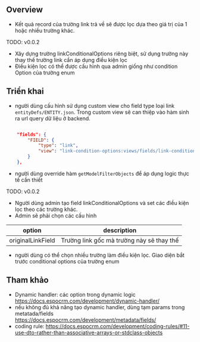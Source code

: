 ## Overview

- Kết quả record của trường link trả về sẽ được lọc dựa theo giá trị của 1 hoặc nhiều trường khác.

TODO: v0.0.2
- Xây dựng trường linkConditionalOptions riêng biệt, sử dụng trường này thay thế trường link cần áp dụng điều kiện lọc
- Điều kiện lọc có thể được cấu hình qua admin giống như condition Option của trường enum


## Triển khai
- người dùng cấu hình sử dụng custom view cho field type loại link ` entityDefs/ENTITY.json `. Trong custom view sẽ can thiệp vào hàm sinh ra url query dữ liệu ở backend.
```json 

    "fields": {
        "FIELD": {
            "type": "link",
            "view": "link-condition-options:views/fields/link-condition-options"
        }
    },

```
- người dùng override hàm ` getModelFilterObjects ` để áp dụng logic thực tế cần thiết

TODO: v0.0.2
- Người dùng admin tạo field linkConditionalOptions và set các điều kiện lọc theo các trường khác.
- Admin sẽ phải chọn các cấu hình

| option | description
| --- | ---
| originalLinkField | Trường link gốc mà trường này sẽ thay thế



- người dùng có thể chọn nhiều trường làm điều kiện lọc. Giao diện bắt trước conditional options của trường enum

## Tham khảo
- Dynamic handler: các option trong dynamic logic https://docs.espocrm.com/development/dynamic-handler/
- nếu không đủ khả năng tạo dynamic handler, dùng tạm params trong metatada/fields https://docs.espocrm.com/development/metadata/fields/
- coding rule: https://docs.espocrm.com/development/coding-rules/#11-use-dto-rather-than-associative-arrays-or-stdclass-objects
